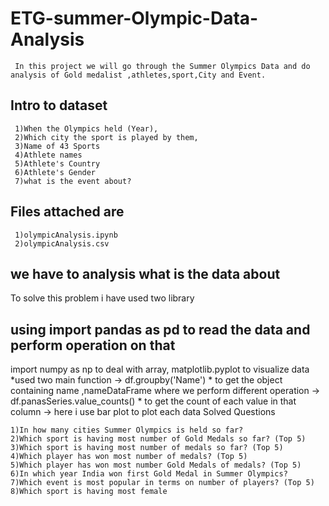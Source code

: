 # ETG-summer-Olympic-Data-Analysis
     In this project we will go through the Summer Olympics Data and do analysis of Gold medalist ,athletes,sport,City and Event.
## Intro to dataset
     1)When the Olympics held (Year),
     2)Which city the sport is played by them,
     3)Name of 43 Sports
     4)Athlete names
     5)Athlete's Country
     6)Athlete's Gender
     7)what is the event about?
## Files attached are
     1)olympicAnalysis.ipynb
     2)olympicAnalysis.csv
## we have to analysis what is the data about
To solve this problem i have used two library

## using import pandas as pd to read the data and perform operation on that
import numpy as np to deal with array, matplotlib.pyplot to visualize data *used two main function -> df.groupby('Name') * to get the object containing name ,nameDataFrame where we perform different operation -> df.panasSeries.value_counts() * to get the count of each value in that column -> here i use bar plot to plot each data Solved Questions

    1)In how many cities Summer Olympics is held so far?
    2)Which sport is having most number of Gold Medals so far? (Top 5)
    3)Which sport is having most number of medals so far? (Top 5)
    4)Which player has won most number of medals? (Top 5)
    5)Which player has won most number Gold Medals of medals? (Top 5)
    6)In which year India won first Gold Medal in Summer Olympics?
    7)Which event is most popular in terms on number of players? (Top 5)
    8)Which sport is having most female
